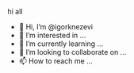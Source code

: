 hi all 
- 👋 Hi, I’m @igorknezevi
- 👀 I’m interested in ...
- 🌱 I’m currently learning ...
- 💞️ I’m looking to collaborate on ...
- 📫 How to reach me ...

<!---
igorknezevi/igorknezevi is a ✨ special ✨ repository because its `README.md` (this file) appears on your GitHub profile.
You can click the Preview link to take a look at your changes.
--->
